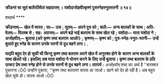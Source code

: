 **क्रीडन्तं सा सुतं बालैरतिवेलं सहाग्रजम् ।** **यशोदाजोहवीत्कृष्णं पुत्रस्नेहस्नुतस्तनी ॥ १४॥** 

शब्दार्थ **** 

**क्रीडन्तम्—** **खेल में व्यस्त** **; सा—** **उस** **; सुतम्—** **अपने पुत्र को** **; बालै:—** **अन्य बालकों के साथ** **; अति-वेलम्—** **विलश्ब से** **; सह-** **अग्रजम्—** **अपने बड़े भाई बलराम के साथ खेल रहे** **; यशोदा—** **माता यशोदा ने** **; अजोहवीत्—** **बुलाया (अरे कृष्ण तथा बलराम** **आओ!)** **; कृष्णम्—** **कृष्ण को** **; पुत्र-स्नेह-स्नुत-स्तनी—** **उन्हें बुलाते हुए स्नेह के कारण उनके स्तनों से दूध बहने लगा।** **.** 

**यद्यपि बहुत देर हो चुकी थी किन्तु कृष्ण तथा बलराम अपने खेल में अनुरक्त होने के** **कारण अन्य बालकों के साथ खेलते रहे। इसलिए अब माता यशोदा ने भोजन करने के लिए** **उन्हें बुलाया। कृष्ण तथा बलराम के प्रति उत्कट प्रेम तथा स्नेह होने से उनके स्तनों से दूध बहने** **लगा।** **तात्पर्य :** *अजोहवीत्* शब्द का अर्थ है ''बारश्बार पुकारना।ÓÓ उन्होंने पुकारा, ''कृष्ण तथा बलराम! वापस आ जाओ। खाने को देर हो रही है। अब बहुत खेल चुके हो। वापस आओ।ÓÓ  
